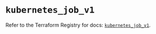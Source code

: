 # `kubernetes_job_v1`

Refer to the Terraform Registry for docs: [`kubernetes_job_v1`](https://registry.terraform.io/providers/hashicorp/kubernetes/2.31.0/docs/resources/job_v1).
